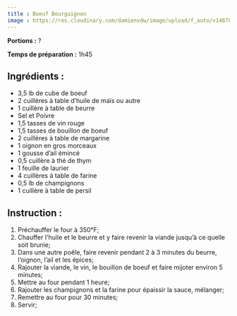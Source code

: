 ```yaml
---
title : Boeuf Bourguignon
image : https://res.cloudinary.com/damienvdw/image/upload/f_auto/v1487858573/recettes/Boeuf-Bourguignon_xoivyg.jpg
---
```


**Portions :** ?

**Temps de préparation :** 1h45

## Ingrédients :
- 3,5 lb de cube de boeuf
- 2 cuillères à table d’huile de maïs ou autre
- 1 cuillère à table de beurre
- Sel et Poivre
- 1,5 tasses de vin rouge
- 1,5 tasses de bouillon de boeuf
- 2 cuillères à table de margarine
- 1 oignon en gros morceaux
- 1 gousse d’ail émincé
- 0,5 cuillère à thé de thym
- 1 feuille de laurier
- 4 cuillères à table de farine
- 0,5 lb de champignons
- 1 cuillère à table de persil

## Instruction :
1. Préchauffer le four à 350°F;
2. Chauffer l'huile et le beurre et y faire revenir la viande jusqu’à ce quelle soit brunie;
3. Dans une autre poêle, faire revenir pendant 2 à 3 minutes du beurre, l’oignon, l’ail et les épices;
4. Rajouter la viande, le vin, le bouillon de boeuf et faire mijoter environ 5 minutes;
5. Mettre au four pendant 1 heure;
6. Rajouter les champignons et la farine pour épaissir la sauce, mélanger;
7. Remettre au four pour 30 minutes;
8. Servir;
